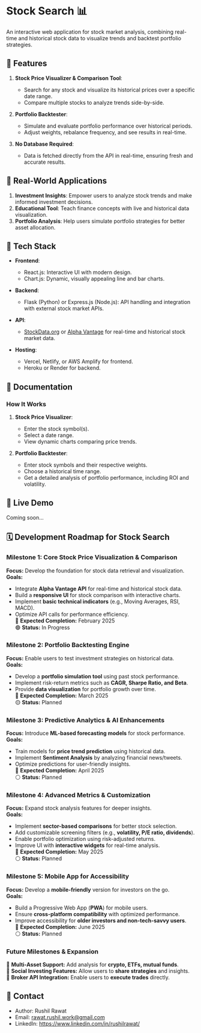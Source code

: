 # Stock Search 📊  
An interactive web application for stock market analysis, combining real-time and historical stock data to visualize trends and backtest portfolio strategies.

## 🌟 Features  
1. **Stock Price Visualizer & Comparison Tool**:  
   - Search for any stock and visualize its historical prices over a specific date range.  
   - Compare multiple stocks to analyze trends side-by-side.  
   
2. **Portfolio Backtester**:  
   - Simulate and evaluate portfolio performance over historical periods.  
   - Adjust weights, rebalance frequency, and see results in real-time.

3. **No Database Required**:  
   - Data is fetched directly from the API in real-time, ensuring fresh and accurate results. 

## 🎯 Real-World Applications
1. **Investment Insights**: Empower users to analyze stock trends and make informed investment decisions.
2. **Educational Tool**: Teach finance concepts with live and historical data visualization.
3. **Portfolio Analysis**: Help users simulate portfolio strategies for better asset allocation.

## 🚀 Tech Stack  
- **Frontend**:  
  - React.js: Interactive UI with modern design.  
  - Chart.js: Dynamic, visually appealing line and bar charts.  

- **Backend**:  
  - Flask (Python) or Express.js (Node.js): API handling and integration with external stock market APIs.  

- **API**:  
  - [StockData.org](https://www.stockdata.org/) or [Alpha Vantage](https://www.alphavantage.co/) for real-time and historical stock market data.  

- **Hosting**:  
  - Vercel, Netlify, or AWS Amplify for frontend.  
  - Heroku or Render for backend.

## 📘 Documentation  
### **How It Works**  
1. **Stock Price Visualizer**:  
   - Enter the stock symbol(s).  
   - Select a date range.  
   - View dynamic charts comparing price trends.

2. **Portfolio Backtester**:  
   - Enter stock symbols and their respective weights.  
   - Choose a historical time range.  
   - Get a detailed analysis of portfolio performance, including ROI and volatility.  

## 🔗 Live Demo  
Coming soon...  

## 🗓️ Development Roadmap for Stock Search  

### Milestone 1: Core Stock Price Visualization & Comparison  
**Focus:** Develop the foundation for stock data retrieval and visualization.  
**Goals:**  
- Integrate **Alpha Vantage API** for real-time and historical stock data.  
- Build a **responsive UI** for stock comparison with interactive charts.  
- Implement **basic technical indicators** (e.g., Moving Averages, RSI, MACD).  
- Optimize API calls for performance efficiency.  
📅 **Expected Completion:** February 2025  
🟢 **Status:** In Progress  


### Milestone 2: Portfolio Backtesting Engine  
**Focus:** Enable users to test investment strategies on historical data.  
**Goals:**  
- Develop a **portfolio simulation tool** using past stock performance.  
- Implement risk-return metrics such as **CAGR, Sharpe Ratio, and Beta**.  
- Provide **data visualization** for portfolio growth over time.  
📅 **Expected Completion:** March 2025  
🟡 **Status:** Planned  


### Milestone 3: Predictive Analytics & AI Enhancements  
**Focus:** Introduce **ML-based forecasting models** for stock performance.  
**Goals:**  
- Train models for **price trend prediction** using historical data.  
- Implement **Sentiment Analysis** by analyzing financial news/tweets.  
- Optimize predictions for user-friendly insights.  
📅 **Expected Completion:** April 2025  
⚪ **Status:** Planned  


### Milestone 4: Advanced Metrics & Customization  
**Focus:** Expand stock analysis features for deeper insights.  
**Goals:**  
- Implement **sector-based comparisons** for better stock selection.  
- Add customizable screening filters (e.g., **volatility, P/E ratio, dividends**).
- Enable portfolio optimization using risk-adjusted returns.  
- Improve UI with **interactive widgets** for real-time analysis.  
📅 **Expected Completion:** May 2025  
⚪ **Status:** Planned  


### Milestone 5: Mobile App for Accessibility  
**Focus:** Develop a **mobile-friendly** version for investors on the go.  
**Goals:**  
- Build a Progressive Web App (**PWA**) for mobile users.  
- Ensure **cross-platform compatibility** with optimized performance.  
- Improve accessibility for **older investors and non-tech-savvy users**.  
📅 **Expected Completion:** June 2025  
⚪ **Status:** Planned  


### Future Milestones & Expansion  
🚀 **Multi-Asset Support:** Add analysis for **crypto, ETFs, mutual funds**.  
🚀 **Social Investing Features:** Allow users to **share strategies** and insights.  
🚀 **Broker API Integration:** Enable users to **execute trades** directly.  


## 📧 Contact
- Author: Rushil Rawat
- Email: rawat.rushil.work@gmail.com
- LinkedIn: https://www.linkedin.com/in/rushilrawat/
